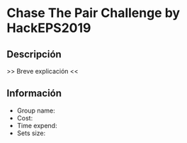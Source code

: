 # Chase The Pair Challenge by HackEPS2019

## Descripción
\>> Breve explicación <<

## Información
- Group name:
- Cost:
- Time expend:
- Sets size:
